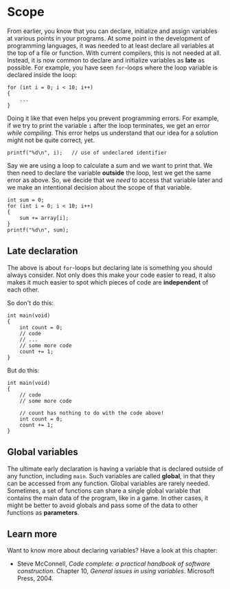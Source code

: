 # Scope

From earlier, you know that you can declare, initialize and assign variables at various points in your programs.
At some point in the development of programming languages, it was needed to at least declare all variables at the top of a file or function.
With current compilers, this is not needed at all.
Instead, it is now common to declare and initialize variables as **late** as possible.
For example, you have seen `for`-loops where the loop variable is declared inside the loop:

    for (int i = 0; i < 10; i++)
    {
        ...
    }

Doing it like that even helps you prevent programming errors.
For example, if we try to print the variable `i` after the loop terminates, we get an error *while compiling*.
This error helps us understand that our idea for a solution might not be quite correct, yet.

    printf("%d\n", i);   // use of undeclared identifier

Say we are using a loop to calculate a sum and we want to print that.
We then need to declare the variable **outside** the loop, lest we get the same error as above.
So, we decide that we *need* to access that variable later and we make an intentional decision about the scope of that variable.

    int sum = 0;
    for (int i = 0; i < 10; i++)
    {
        sum += array[i];
    }
    printf("%d\n", sum);

## Late declaration

The above is about `for`-loops but declaring late is something you should always consider. Not only does this make your code easier to read, it also makes it much easier to spot which pieces of code are **independent** of each other.

So don't do this:

    int main(void)
    {
        int count = 0;
        // code
        // ...
        // some more code
        count += 1;
    }

But do this:

    int main(void)
    {
        // code
        // some more code
        
        // count has nothing to do with the code above!
        int count = 0;
        count += 1;
    }


## Global variables

The ultimate early declaration is having a variable that is declared outside of any function, including `main`. Such variables are called **global**, in that they can be accessed from any function. Global variables are rarely needed. Sometimes, a set of functions can share a single global variable that contains the main data of the program, like in a game. In other cases, it might be better to avoid globals and pass some of the data to other functions as **parameters**.

## Learn more

Want to know more about declaring variables? Have a look at this chapter:

- Steve McConnell, *Code complete: a practical handbook of software construction*. Chapter 10, *General issues in using variables*. Microsoft Press, 2004.

